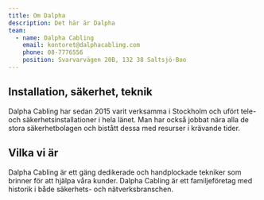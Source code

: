 ```yaml
---
title: Om Dalpha
description: Det här är Dalpha
team:
  - name: Dalpha Cabling
    email: kontoret@dalphacabling.com
    phone: 08-7776556
    position: Svarvarvägen 20B, 132 38 Saltsjö-Boo
---
```

## Installation, säkerhet, teknik

Dalpha Cabling har sedan 2015 varit verksamma i Stockholm och ufört tele- och säkerhetsinstallationer i hela länet. Man har också jobbat nära alla de stora säkerhetbolagen och bistått dessa med resurser i krävande tider. 

## Vilka vi är

Dalpha Cabling är ett gäng dedikerade och handplockade tekniker som brinner för att hjälpa våra kunder. Dalpha Cabling är ett familjeföretag med historik i både säkerhets- och nätverksbranschen.